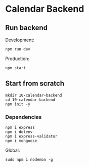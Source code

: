# Calendar Backend

## Run backend

Development:

```shell
npm run dev
```

Production:

```shell
npm start
```

## Start from scratch

```shell
mkdir 10-calendar-backend
cd 10-calendar-backend
npm init -y
```

### Dependencies

```shell
npm i express
npm i dotenv
npm i express-validator
npm i mongoose
```

Global:

```shell
sudo npm i nodemon -g
```